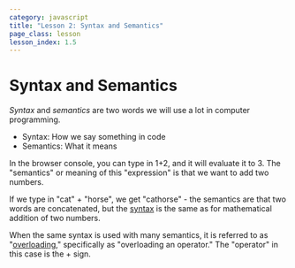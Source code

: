 ```yaml
---
category: javascript
title: "Lesson 2: Syntax and Semantics"
page_class: lesson
lesson_index: 1.5
---
```


# Syntax and Semantics

*Syntax* and *semantics* are two words we will use a lot in computer programming.

* Syntax: How we say something in code
* Semantics: What it means

In the browser console, you can type in 1+2, and it will evaluate it
to 3. The "semantics" or meaning of this "expression" is that we want
to add two numbers.

If we type in "cat" + "horse", we get "cathorse" - the semantics are
that two words are concatenated, but the [syntax](glossary/syntax.html) is the same as for
mathematical addition of two numbers.

When the same syntax is used with many semantics, it is referred to as
"[overloading](glossary/overloading.html)," specifically as "overloading an operator." The
"operator" in this case is the + sign.
